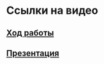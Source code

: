 # Ссылки на видео

## [Ход работы](https://youtu.be/pe2HgaYq8_I)

## [Презентация](https://youtu.be/uW2QQ_3g5Yg)
